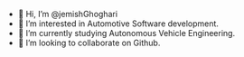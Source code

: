 - 👋 Hi, I’m @jemishGhoghari
- 👀 I’m interested in Automotive Software development.
- 🌱 I’m currently studying Autonomous Vehicle Engineering.
- 💞️ I’m looking to collaborate on Github.

<!---
jemishGhoghari/jemishGhoghari is a ✨ special ✨ repository because its `README.md` (this file) appears on your GitHub profile.
You can click the Preview link to take a look at your changes.
--->
